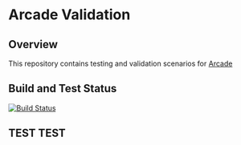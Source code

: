 # Arcade Validation

## Overview
This repository contains testing and validation scenarios for [Arcade](https://github.com/dotnet/arcade)

## Build and Test Status
 [![Build Status](https://dnceng.visualstudio.com/public/_apis/build/status/dotnet/arcade-validation/arcade-validation-ci)](https://dnceng.visualstudio.com/public/_build/latest?definitionId=269)

## TEST TEST
